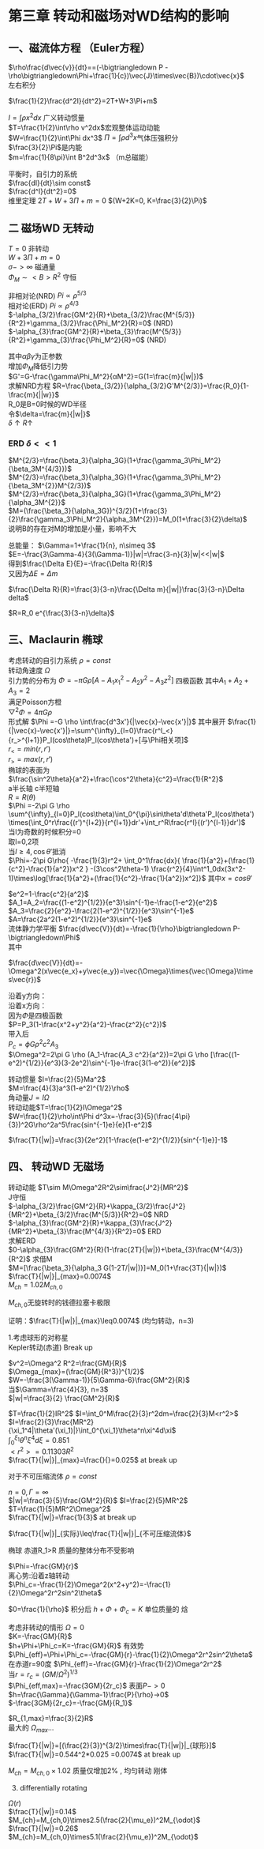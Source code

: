 # 第三章 转动和磁场对WD结构的影响

## 一、磁流体方程 （Euler方程）

$\rho\frac{d\vec{v}}{dt}==(-\bigtriangledown P -\rho\bigtriangledown\Phi+\frac{1}{c})\vec{J}\times\vec{B})\cdot\vec{x}$  
左右积分

$\frac{1}{2}\frac{d^2I}{dt^2}=2T+W+3\Pi+m$


$I=\int\rho x^2dx$ 广义转动惯量  
$T=\frac{1}{2}\int\rho v^2dx$宏观整体运动动能  
$W=\frac{1}{2}\int\Phi dx^3$
$\Pi=\int\rho d^3x$气体压强积分  
$\frac{3}{2}\Pi$是内能  
$m=\frac{1}{8\pi}\int B^2d^3x$  （m总磁能）

平衡时，自引力的系统  
$\frac{dI}{dt}\sim const$  
$\frac{d^I}{dt^2}=0$  
维里定理  $2T+W+3\Pi+m=0$  $(W+2K=0, K=\frac{3}{2}\Pi)$

## 二  磁场WD 无转动

$T=0$ 非转动  
$W+3\Pi+m=0$  
$\sigma -> \infty$  磁通量  
$\Phi_M\sim<B>R^2$ 守恒

非相对论(NRD) $Pi\propto\rho^{5/3}$  
相对论(ERD) $Pi\propto\rho^{4/3}$  
$-\alpha_{3/2}\frac{GM^2}{R}+\beta_{3/2}\frac{M^{5/3}}{R^2}+\gamma_{3/2}\frac{\Phi_M^2}{R}=0$  (NRD)  
$-\alpha_{3}\frac{GM^2}{R}+\beta_{3}\frac{M^{5/3}}{R^2}+\gamma_{3}\frac{\Phi_M^2}{R}=0$  (NRD)  

其中$\alpha \beta \gamma$为正参数  
增加$\Phi_M$降低引力势  
$G'=G-\frac{\gamma\Phi_M^2}{αM^2}=G(1=\frac{m}{|w|})$  
求解NRD方程
$R=\frac{\beta_{3/2}}{\alpha_{3/2}G'M^{2/3}}=\frac{R_0}{1-\frac{m}{||w}}$  
R_0是B=0时候的WD半径  
令$\delta=\frac{m}{|w|}$   
$\delta ↑ R↑$ 

### ERD $\delta<<1$
$M^{2/3}=\frac{\beta_3}{\alpha_3G}(1+\frac{\gamma_3\Phi_M^2}{\beta_3M^{4/3}})$  
$M^{2/3}=\frac{\beta_3}{\alpha_3G}(1+\frac{\gamma_3\Phi_M^2}{\beta_3M^{2}}M^{2/3})$  
$M^{2/3}=\frac{\beta_3}{\alpha_3G}(1+\frac{\gamma_3\Phi_M^2}{\alpha_3M^{2}}$  
$M=(\frac{\beta_3}{\alpha_3G})^{3/2}(1+\frac{3}{2}\frac{\gamma_3\Phi_M^2}{\alpha_3M^{2}})=M_0(1+\frac{3}{2}\delta)$  
说明B的存在对M的增加是小量，影响不大  

总能量：
$\Gamma=1+\frac{1}{n}, n\simeq 3$    
$E=-\frac{3\Gamma-4}{3(\Gamma-1)}|w|=\frac{3-n}{3}|w|<<|w|$  
得到$\frac{\Delta E}{E}=-\frac{\Delta R}{R}$  
又因为$\Delta E=\Delta m$ 

$\frac{\Delta R}{R}=\frac{3}{3-n}\frac{\Delta m}{|w|}\frac{3}{3-n}\Delta delta$  

$R=R_0 e^{\frac{3}{3-n}\delta}$  

## 三、Maclaurin 椭球

考虑转动的自引力系统 $\rho = const$  
转动角速度 $\Omega$  
引力势的分布为 $\Phi = -\pi G \rho[A-A_1x_1^2-A_2y^2-A_3z^2]$  四极函数
其中$A_1+A_2+A_3=2$  
满足Poisson方橙  
$▽^2\Phi=4\pi G\rho$  
形式解
$\Phi =-G \rho \int\frac{d^3x'}{|\vec{x}-\vec{x'}|}$ 
其中展开
$\frac{1}{|\vec{x}-\vec{x'}|}=\sum^{\infty}_{l=0}\frac{r^l_<}{r_>^{l+1}}P_l(cos\theta)P_l(cos\theta')+[与\Phi相关项]$  
$r_<=min(r,r')$  
$r_>=max(r,r')$  
椭球的表面为  
$\frac{\sin^2\theta}{a^2}+\frac{\cos^2\theta}{c^2}=\frac{1}{R^2}$  
a半长轴 c半短轴  
$R=R(\theta)$  
$\Phi =-2\pi G \rho \sum^{\infty}_{l=0}P_l(cos\theta)\int_0^{\pi}\sin\theta'd\theta'P_l(cos\theta')\times(\int_0^r\frac{(r')^{l+2}}{r^{l+1}}dr'+\int_r^R\frac{r^l}{(r')^{l-1}}dr')$  
当l为奇数的时候积分=0  
取l=0,2项  
当$l\geq4 ,\cos\theta'$抵消  
$\Phi=-2\pi G\rho{   -\frac{1}{3}r^2+ \int_0^1\frac{dx}{ \frac{1}{a^2}+(\frac{1}{c^2}-\frac{1}{a^2})x^2  }  -(3\cos^2\theta-1) \frac{r^2}{4}\int^1_0dx(3x^2-1)\times\log[\frac{1}{a^2}+(\frac{1}{c^2}-\frac{1}{a^2})x^2]}$
其中$x=cos\theta'$  

$e^2=1-\frac{c^2}{a^2}$  
$A_1=A_2=\frac{(1-e^2)^{1/2}}{e^3}\sin^{-1}e-\frac{1-e^2}{e^2}$  
$A_3=\frac{2}{e^2}-\frac{2(1-e^2)^{1/2}}{e^3}\sin^{-1}e$  
$A=\frac{2a^2(1-e^2)^{1/2}}{e^3}\sin^{-1}e$  
流体静力学平衡
$\frac{d\vec{V}}{dt}=-\frac{1}{\rho}\bigtriangledown P-\bigtriangledown\Phi$  
其中 

$\frac{d\vec{V}}{dt}=-\Omega^2(x\vec{e_x}+y\vec{e_y})=\vec{\Omega}\times(\vec{\Omega}\times\vec{r})$

沿着y方向：  
沿着x方向：  
因为$\Phi$是四极函数  
$P=P_3(1-\frac{x^2+y^2}{a^2}-\frac{z^2}{c^2})$  
带入后  
$P_c=\phi G \rho^2c^2A_3$  
$\Omega^2=2\pi G \rho (A_1-\frac{A_3 c^2}{a^2})=2\pi G \rho [\frac{(1-e^2)^{1/2}}{e^3}(3-2e^2)\sin^{-1}e-\frac{3(1-e^2)}{e^2}]$  

转动惯量
$I=\frac{2}{5}Ma^2$  
$M=\frac{4}{3}a^3(1-e^2)^{1/2}\rho$  
角动量$J=I\Omega$  
转动动能$T=\frac{1}{2}I\Omega^2$  
$W=\frac{1}{2}\rho\int\Phi d^3x=-\frac{3}{5}(\frac{4\pi}{3})^2G\rho^2a^5\frac{sin^{-1}e}{e}(1-e^2)$  


$\frac{T}{|w|}=\frac{3}{2e^2}[1-\frac{e(1-e^2)^{1/2}}{sin^{-1}e}]-1$
 
## 四、 转动WD 无磁场 
转动动能
$T\sim M\Omega^2R^2\sim\frac{J^2}{MR^2}$  
J守恒  
$-\alpha_{3/2}\frac{GM^2}{R}+\kappa_{3/2}\frac{J^2}{MR^2}+\beta_{3/2}\frac{M^{5/3}}{R^2}=0$  NRD  
$-\alpha_{3}\frac{GM^2}{R}+\kappa_{3}\frac{J^2}{MR^2}+\beta_{3}\frac{M^{4/3}}{R^2}=0$  ERD  
求解ERD  
$0-\alpha_{3}\frac{GM^2}{R}(1-\frac{2T}{|w|})+\beta_{3}\frac{M^{4/3}}{R^2}$
求借M  
$M=[\frac{\beta_3}{\alpha_3 G(1-2T/|w|)}]=M_0(1+\frac{3T}{|w|})$  
$\frac{T}{|w|}|_{max}=0.0074$  
$M_{ch}=1.02 M_{ch,0}$

$M_{ch,0}$无旋转时的钱德拉塞卡极限

证明：$\frac{T}{|w|}|_{max}\leq0.0074$ (均匀转动，n=3)

1.考虑球形的对称星  
Kepler转动(赤道) Break up

$v^2=\Omega^2 R^2=\frac{GM}{R}$  
$\Omega_{max}=(\frac{GM}{R^3})^{1/2}$  
$W=-\frac{3(\Gamma-1)}{5\Gamma-6}\frac{GM^2}{R}$  
当$\Gamma=\frac{4}{3}, n=3$  
$|w|=\frac{3}{2} \frac{GM^2}{R}$  

$T=\frac{1}{2}IR^2$
$I=\int_0^M\frac{2}{3}r^2dm=\frac{2}{3}M<r^2>$
$I=\frac{2}{3}\frac{MR^2}{\xi_1^4|\theta'(\xi_1)|}\int_0^{\xi_1}\theta^n\xi^4d\xi$  
$\int_0^{\xi_1}\theta^n\xi^4d\xi=0.851$  
$<r^2>=0.11303 R^2$  
$\frac{T}{|w|}|_{max}=\frac{}{}=0.025$    at break up

对于不可压缩流体 $\rho=const$ 

$n=0, \Gamma=\infty$  
$|w|=\frac{3}{5}\frac{GM^2}{R}$ 
$I=\frac{2}{5}MR^2$  
$T=\frac{1}{5}MR^2\Omega^2$  
$\frac{T}{|w|}=\frac{1}{3}$ at break up 

$\frac{T}{|w|}|_{实际}\leq\frac{T}{|w|}|_{不可压缩流体}$

椭球 赤道R_1>R 质量的整体分布不受影响

$\Phi=-\frac{GM}{r}$  
离心势:沿着z轴转动  
$\Phi_c=-\frac{1}{2}\Omega^2(x^2+y^2)=-\frac{1}{2}\Omega^2r^2sin^2\theta$  

$0=\frac{1}{\rho}$
积分后
$h+\Phi+\Phi_c=K$
单位质量的 焓

考虑非转动的情形 $\Omega=0$  
$K=-\frac{GM}{R}$  
$h+\Phi+\Phi_c=K=-\frac{GM}{R}$ 
有效势  
$\Phi_{eff}=\Phi+\Phi_c=-\frac{GM}{r}-\frac{1}{2}\Omega^2r^2sin^2\theta$  
在赤道r=90度
$\Phi_{eff}=-\frac{GM}{r}-\frac{1}{2}\Omega^2r^2$  
当$r=r_c=(GM/\Omega^2)^{1/3}$  
$\Phi_{eff,max}=-\frac{3GM}{2r_c}$
表面$P->0$  
$h=\frac{\Gamma}{\Gamma-1}\frac{P}{\rho}->0$  
$-\frac{3GM}{2r_c}=-\frac{GM}{R_1}$  

$R_{1,max}=\frac{3}{2}R$  
最大的
$\Omega_{max}...$

$\frac{T}{|w|}=[(\frac{2}{3})^{3/2}\times\frac{T}{|w|}|_{球形}]$  
$\frac{T}{|w|}=0.544^2*0.025 =0.0074$ at break up 


$M_{ch}=M_{ch,0}\times1.02$
质量仅增加2% , 均匀转动 刚体

3. differentially rotating 

$\Omega(r)$  
$\frac{T}{|w|}=0.14$  
$M_{ch}=M_{ch,0}\times2.5(\frac{2}{\mu_e})^2M_{\odot}$  
$\frac{T}{|w|}=0.26$  
$M_{ch}=M_{ch,0}\times5.1(\frac{2}{\mu_e})^2M_{\odot}$  